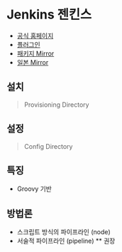 # Jenkins 젠킨스

- [공식 홈페이지](https://www.jenkins.io/)
- [플러그인](https://plugins.jenkins.io/)
- [패키지 Mirror](https://pkg.jenkins.io/debian-stable/direct/)
- [일본 Mirror](https://mirror.esuni.jp/)

## 설치

> Provisioning Directory

## 설정

> Config Directory

## 특징
- Groovy 기반

## 방법론
* 스크립트 방식의 파이프라인 (node)
* 서술적 파이프라인 (pipeline) ** 권장

